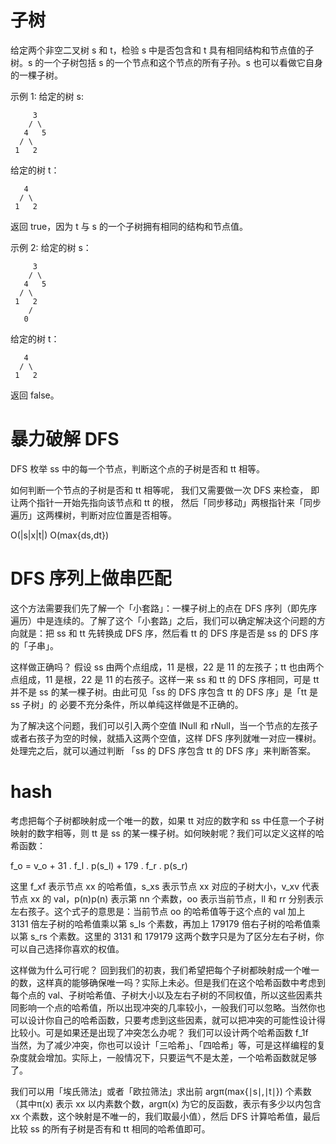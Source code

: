 # 子树

给定两个非空二叉树 s 和 t，检验 s 中是否包含和 t 具有相同结构和节点值的子树。s 的一个子树包括 s 的一个节点和这个节点的所有子孙。s 也可以看做它自身的一棵子树。

示例 1:
给定的树 s:

         3
        / \
       4   5
      / \
     1   2
给定的树 t：

       4 
      / \
     1   2
返回 true，因为 t 与 s 的一个子树拥有相同的结构和节点值。

示例 2:
给定的树 s：

         3
        / \
       4   5
      / \
     1   2
        /
       0
给定的树 t：

       4
      / \
     1   2
返回 false。

# 暴力破解 DFS
DFS 枚举 ss 中的每一个节点，判断这个点的子树是否和 tt 相等。

如何判断一个节点的子树是否和 tt 相等呢，
我们又需要做一次 DFS 来检查，
即让两个指针一开始先指向该节点和 tt 的根，
然后「同步移动」两根指针来「同步遍历」这两棵树，判断对应位置是否相等。

O(|s|x|t|)
O(max{ds,dt})

# DFS 序列上做串匹配

这个方法需要我们先了解一个「小套路」：一棵子树上的点在 DFS 序列（即先序遍历）中是连续的。了解了这个「小套路」之后，我们可以确定解决这个问题的方向就是：把 ss 和 tt 先转换成 DFS 序，然后看 tt 的 DFS 序是否是 ss 的 DFS 序的「子串」。

这样做正确吗？ 假设 ss 由两个点组成，11 是根，22 是 11 的左孩子；tt 也由两个点组成，11 是根，22 是 11 的右孩子。这样一来 ss 和 tt 的 DFS 序相同，可是 tt 并不是 ss 的某一棵子树。由此可见「ss 的 DFS 序包含 tt 的 DFS 序」是「tt 是 ss 子树」的 必要不充分条件，所以单纯这样做是不正确的。

为了解决这个问题，我们可以引入两个空值 lNull 和 rNull，当一个节点的左孩子或者右孩子为空的时候，就插入这两个空值，这样 DFS 序列就唯一对应一棵树。处理完之后，就可以通过判断 「ss 的 DFS 序包含 tt 的 DFS 序」来判断答案。


# hash

考虑把每个子树都映射成一个唯一的数，如果 tt 对应的数字和 ss 中任意一个子树映射的数字相等，则 tt 是 ss 的某一棵子树。如何映射呢？我们可以定义这样的哈希函数：

f_o = v_o + 31 . f_l . p(s_l) + 179 . f_r . p(s_r)


这里 f_xf ​表示节点 xx 的哈希值，s_xs 表示节点 xx 对应的子树大小，v_xv 代表节点 xx 的 val，p(n)p(n) 表示第 nn 个素数，oo 表示当前节点，ll 和 rr 分别表示左右孩子。这个式子的意思是：当前节点 oo 的哈希值等于这个点的 val 加上 3131 倍左子树的哈希值乘以第 s_ls 个素数，再加上 179179 倍右子树的哈希值乘以第 s_rs 个素数。这里的 3131 和 179179 这两个数字只是为了区分左右子树，你可以自己选择你喜欢的权值。

这样做为什么可行呢？ 回到我们的初衷，我们希望把每个子树都映射成一个唯一的数，这样真的能够确保唯一吗？实际上未必。但是我们在这个哈希函数中考虑到每个点的 val、子树哈希值、子树大小以及左右子树的不同权值，所以这些因素共同影响一个点的哈希值，所以出现冲突的几率较小，一般我们可以忽略。当然你也可以设计你自己的哈希函数，只要考虑到这些因素，就可以把冲突的可能性设计得比较小。可是如果还是出现了冲突怎么办呢？ 我们可以设计两个哈希函数 f_1f 
​	
当然，为了减少冲突，你也可以设计「三哈希」、「四哈希」等，可是这样编程的复杂度就会增加。实际上，一般情况下，只要运气不是太差，一个哈希函数就足够了。

我们可以用「埃氏筛法」或者「欧拉筛法」求出前 argπ(max{∣s∣,∣t∣}) 个素数（其中π(x) 表示 xx 以内素数个数，argπ(x) 为它的反函数，表示有多少以内包含 xx 个素数，这个映射是不唯一的，我们取最小值），然后 DFS 计算哈希值，最后比较 ss 的所有子树是否有和 tt 相同的哈希值即可。

